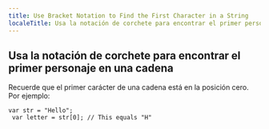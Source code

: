 ```yaml
---
title: Use Bracket Notation to Find the First Character in a String
localeTitle: Usa la notación de corchete para encontrar el primer personaje en una cadena
---
```

## Usa la notación de corchete para encontrar el primer personaje en una cadena

Recuerde que el primer carácter de una cadena está en la posición cero. Por ejemplo:
```
var str = "Hello"; 
 var letter = str[0]; // This equals "H" 

```